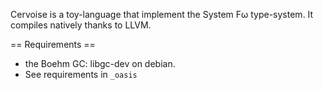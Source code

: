 Cervoise is a toy-language that implement the System Fω type-system.
It compiles natively thanks to LLVM.

== Requirements ==

* the Boehm GC: libgc-dev on debian.
* See requirements in `_oasis`
